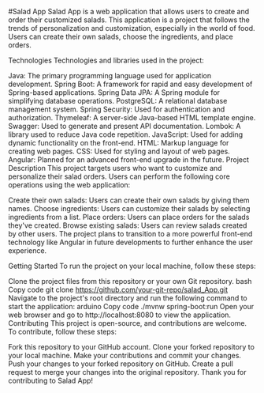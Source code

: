 #Salad App
Salad App is a web application that allows users to create and order their customized salads. This application is a project that follows the trends of personalization and customization, especially in the world of food. Users can create their own salads, choose the ingredients, and place orders.

Technologies
Technologies and libraries used in the project:

Java: The primary programming language used for application development.
Spring Boot: A framework for rapid and easy development of Spring-based applications.
Spring Data JPA: A Spring module for simplifying database operations.
PostgreSQL: A relational database management system.
Spring Security: Used for authentication and authorization.
Thymeleaf: A server-side Java-based HTML template engine.
Swagger: Used to generate and present API documentation.
Lombok: A library used to reduce Java code repetition.
JavaScript: Used for adding dynamic functionality on the front-end.
HTML: Markup language for creating web pages.
CSS: Used for styling and layout of web pages.
Angular: Planned for an advanced front-end upgrade in the future.
Project Description
This project targets users who want to customize and personalize their salad orders. Users can perform the following core operations using the web application:

Create their own salads: Users can create their own salads by giving them names.
Choose ingredients: Users can customize their salads by selecting ingredients from a list.
Place orders: Users can place orders for the salads they've created.
Browse existing salads: Users can review salads created by other users.
The project plans to transition to a more powerful front-end technology like Angular in future developments to further enhance the user experience.

Getting Started
To run the project on your local machine, follow these steps:

Clone the project files from this repository or your own Git repository.
bash
Copy code
git clone https://github.com/your-git-repo/salad_App.git
Navigate to the project's root directory and run the following command to start the application:
arduino
Copy code
./mvnw spring-boot:run
Open your web browser and go to http://localhost:8080 to view the application.
Contributing
This project is open-source, and contributions are welcome. To contribute, follow these steps:

Fork this repository to your GitHub account.
Clone your forked repository to your local machine.
Make your contributions and commit your changes.
Push your changes to your forked repository on GitHub.
Create a pull request to merge your changes into the original repository.
Thank you for contributing to Salad App!
